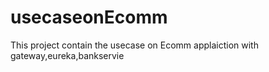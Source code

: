 # usecaseonEcomm

This project contain the usecase on Ecomm applaiction with gateway,eureka,bankservie
